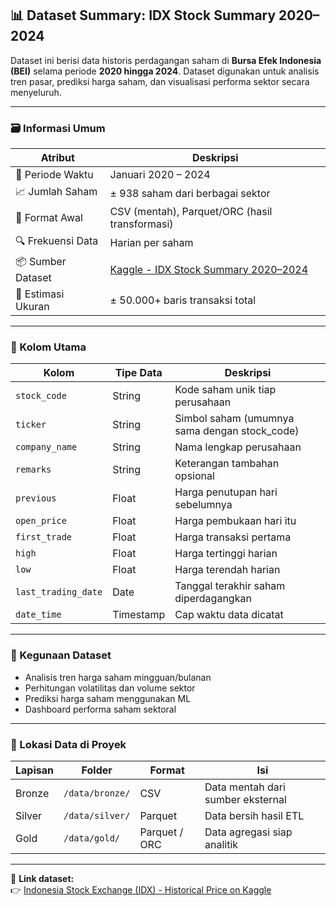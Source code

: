 ## 📊 Dataset Summary: IDX Stock Summary 2020–2024

Dataset ini berisi data historis perdagangan saham di **Bursa Efek Indonesia (BEI)** selama periode **2020 hingga 2024**. Dataset digunakan untuk analisis tren pasar, prediksi harga saham, dan visualisasi performa sektor secara menyeluruh.

---

### 🗃️ Informasi Umum

| Atribut            | Deskripsi                                                  |
|--------------------|------------------------------------------------------------|
| 📅 Periode Waktu   | Januari 2020 – 2024                                        |
| 📈 Jumlah Saham    | ± 938 saham dari berbagai sektor                           |
| 📁 Format Awal     | CSV (mentah), Parquet/ORC (hasil transformasi)             |
| 🔍 Frekuensi Data  | Harian per saham                                           |
| 📦 Sumber Dataset  | [Kaggle - IDX Stock Summary 2020–2024](https://kaggle.com) |
| 🧮 Estimasi Ukuran | ± 50.000+ baris transaksi total                            |

---

### 🧩 Kolom Utama

| Kolom               | Tipe Data   | Deskripsi                                                |
|---------------------|-------------|----------------------------------------------------------|
| `stock_code`        | String      | Kode saham unik tiap perusahaan                          |
| `ticker`            | String      | Simbol saham (umumnya sama dengan stock_code)           |
| `company_name`      | String      | Nama lengkap perusahaan                                  |
| `remarks`           | String      | Keterangan tambahan opsional                             |
| `previous`          | Float       | Harga penutupan hari sebelumnya                          |
| `open_price`        | Float       | Harga pembukaan hari itu                                 |
| `first_trade`       | Float       | Harga transaksi pertama                                  |
| `high`              | Float       | Harga tertinggi harian                                   |
| `low`               | Float       | Harga terendah harian                                    |
| `last_trading_date` | Date        | Tanggal terakhir saham diperdagangkan                    |
| `date_time`         | Timestamp   | Cap waktu data dicatat                                   |

---

### 🧠 Kegunaan Dataset

- Analisis tren harga saham mingguan/bulanan
- Perhitungan volatilitas dan volume sektor
- Prediksi harga saham menggunakan ML
- Dashboard performa saham sektoral

---

### 📂 Lokasi Data di Proyek

| Lapisan   | Folder                     | Format           | Isi                          |
|-----------|----------------------------|------------------|-------------------------------|
| Bronze    | `/data/bronze/`            | CSV              | Data mentah dari sumber eksternal |
| Silver    | `/data/silver/`            | Parquet          | Data bersih hasil ETL        |
| Gold      | `/data/gold/`              | Parquet / ORC    | Data agregasi siap analitik  |

---

📎 **Link dataset:**  
👉 [Indonesia Stock Exchange (IDX) - Historical Price on Kaggle](https://www.kaggle.com/datasets/eren2222/indonesia-stock-exchange-idx-historical-price)
